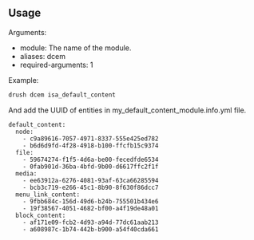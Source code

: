 ## Usage


Arguments:
- module: The name of the module.
- aliases: dcem
- required-arguments: 1

Example:
```bash
drush dcem isa_default_content
```

And add the UUID of entities in my_default_content_module.info.yml file.

```
default_content:
  node:
    - c9a89616-7057-4971-8337-555e425ed782
    - b6d6d9fd-4f28-4918-b100-ffcfb15c9374
  file:
    - 59674274-f1f5-4d6a-be00-fecedfde6534
    - 0fab901d-36ba-4bfd-9b00-d6617ffc2f1f
  media:
    - ee63912a-6276-4081-93af-63ca66285594
    - bcb3c719-e266-45c1-8b90-8f630f86dcc7
  menu_link_content:
    - 9fbb684c-156d-49d6-b24b-755501b434e6
    - 19f38567-4051-4682-bf00-a4f19de48a01
  block_content:
    - af171e09-fcb2-4d93-a94d-77dc61aab213
    - a608987c-1b74-442b-b900-a54f40cda661
```
